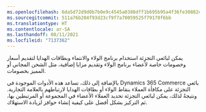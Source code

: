 ```yaml
---
ms.openlocfilehash: 6da5d72d9d0b7b0e9c4545a0388dff1b695b95a4f36fe30882c08348715bb0ea
ms.sourcegitcommit: 511a76b204f93d23cf9f7a70059525f79170f6bb
ms.translationtype: HT
ms.contentlocale: ar-SA
ms.lasthandoff: 08/11/2021
ms.locfileid: "7137362"
---
```

يمكن لبائعي التجزئة استخدام برنامج الولاء والانتماء وبطاقات الهدايا لتقديم أسعار وخصومات خاصة لأعضاء برنامج الولاء وتقديم مزايا إضافية، مثل الشحن المجاني أو المميز بخصومات. 

بالإضافة إلى ذلك، تساعد هذه الأدوات الموجودة في Dynamics 365 Commerce بائعي التجزئة على مكافأة العملاء بنقاط الولاء أو بطاقات الهدايا لارتباطهم بالعلامة التجارية. ونتيجةً لذلك، يمكن لبائعي التجزئة تحديد العملاء الأعضاء في المجموعة أو المرتبطين بها، ثم التركيز بشكل أفضل على كيفية إنشاء حوافز لزيادة الاستهلاك.
